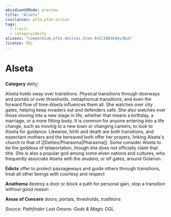 ```yaml
---
obsidianUIMode: preview
title: "Alseta"
cssclasses: pf2e,pf2e-action
tags:
  - trait/
  - category/deity
aliases: "Compendium.pf2e.deities.Item.9n2CI0B3EA4y3BuU"
license: OGL
---
```

# Alseta

### 

**Category** deity; 




Alseta holds sway over transitions. Physical transitions through doorways and portals or over thresholds, metaphorical transitions, and even the forward flow of time-Alseta influences them all. She watches over city gates, helping keep invaders out and defenders safe. She also watches over those moving into a new stage in life, whether that means a birthday, a marriage, or a more fitting body. It is common for anyone entering into a life change, such as moving to a new town or changing careers, to look to Alseta for guidance. Likewise, birth and death are both transitions, and expectant mothers and the bereaved both offer her prayers, linking Alseta's church to that of [[Deities/Pharasma|Pharasma]]. Some consider Alseta to be the goddess of teleportation, though she does not officially claim that title. She is also a popular god among some elven nations and cultures, who frequently associate Alseta with the _aiudara_, or elf gates, around Golarion.

**Edicts** offer to protect passageways and guide others through transitions, treat all other beings with courtesy and respect

**Anathema** destroy a door or block a path for personal gain, stop a transition without good reason

**Areas of Concern** doors, portals, thresholds, traditions

*Source: Pathfinder Lost Omens: Gods & Magic*
*OGL*